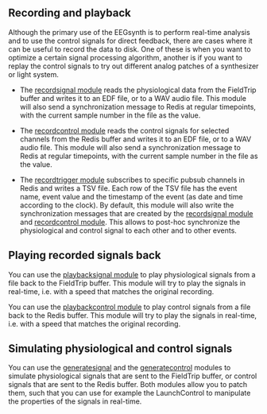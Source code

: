 ## Recording and playback

Although the primary use of the EEGsynth is to perform real-time analysis and to use the control signals for direct feedback, there are cases where it can be useful to record the data to disk. One of these is when you want to optimize a certain signal processing algorithm, another is if you want to replay the control signals to try out different analog patches of a synthesizer or light system.

- The [recordsignal module](../module/recordsignal) reads the physiological data from the FieldTrip buffer and writes it to an EDF file, or to a WAV audio file. This module will also send a synchronization message to Redis at regular timepoints, with the current sample number in the file as the value.

- The [recordcontrol module](../module/recordcontrol) reads the control signals for selected channels from the Redis buffer and writes it to an EDF file, or to a WAV audio file. This module will also send a synchronization message to Redis at regular timepoints, with the current sample number in the file as the value.

- The [recordtrigger module](../module/recordtrigger) subscribes to specific pubsub channels in Redis and writes a TSV file. Each row of the TSV file has the event name, event value and the timestamp of the event (as date and time according to the clock). By default, this module will also write the synchronization messages that are created by the [recordsignal module](../module/recordsignal) and [recordcontrol module](../module/recordcontrol). This allows to post-hoc synchronize the physiological and control signal to each other and to other events.

## Playing recorded signals back

You can use the [playbacksignal module](../module/playbacksignal) to play physiological signals from a file back to the FieldTrip buffer. This module will try to play the signals in real-time, i.e. with a speed that matches the original recording.

You can use the [playbackcontrol module](../module/playbackcontrol) to play control signals from a file back to the Redis buffer. This module will try to play the signals in real-time, i.e. with a speed that matches the original recording.

## Simulating physiological and control signals

You can use the [generatesignal](../module/generatesignal) and the [generatecontrol](../module/generatecontrol) modules to simulate physiological signals that are sent to the FieldTrip buffer, or control signals that are sent to the Redis buffer. Both modules allow you to patch them, such that you can use for example the LaunchControl to manipulate the properties of the signals in real-time.

